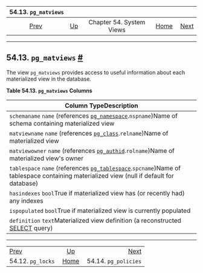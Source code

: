 <!--?xml version="1.0" encoding="UTF-8" standalone="no"?-->

|              54.13. `pg_matviews`             |                                             |                          |                                                       |                                                     |
| :-------------------------------------------: | :------------------------------------------ | :----------------------: | ----------------------------------------------------: | --------------------------------------------------: |
| [Prev](view-pg-locks.html "54.12. pg_locks")  | [Up](views.html "Chapter 54. System Views") | Chapter 54. System Views | [Home](index.html "PostgreSQL 17devel Documentation") |  [Next](view-pg-policies.html "54.14. pg_policies") |

***

## 54.13. `pg_matviews` [#](#VIEW-PG-MATVIEWS)

The view `pg_matviews` provides access to useful information about each materialized view in the database.

**Table 54.13. `pg_matviews` Columns**

| Column TypeDescription                                                                                                                                                                        |
| --------------------------------------------------------------------------------------------------------------------------------------------------------------------------------------------- |
| `schemaname` `name` (references [`pg_namespace`](catalog-pg-namespace.html "53.32. pg_namespace").`nspname`)Name of schema containing materialized view                                       |
| `matviewname` `name` (references [`pg_class`](catalog-pg-class.html "53.11. pg_class").`relname`)Name of materialized view                                                                    |
| `matviewowner` `name` (references [`pg_authid`](catalog-pg-authid.html "53.8. pg_authid").`rolname`)Name of materialized view's owner                                                         |
| `tablespace` `name` (references [`pg_tablespace`](catalog-pg-tablespace.html "53.56. pg_tablespace").`spcname`)Name of tablespace containing materialized view (null if default for database) |
| `hasindexes` `bool`True if materialized view has (or recently had) any indexes                                                                                                                |
| `ispopulated` `bool`True if materialized view is currently populated                                                                                                                          |
| `definition` `text`Materialized view definition (a reconstructed [SELECT](sql-select.html "SELECT") query)                                                                                    |

***

|                                               |                                                       |                                                     |
| :-------------------------------------------- | :---------------------------------------------------: | --------------------------------------------------: |
| [Prev](view-pg-locks.html "54.12. pg_locks")  |      [Up](views.html "Chapter 54. System Views")      |  [Next](view-pg-policies.html "54.14. pg_policies") |
| 54.12. `pg_locks`                             | [Home](index.html "PostgreSQL 17devel Documentation") |                                54.14. `pg_policies` |

